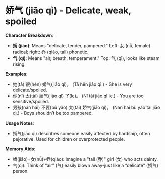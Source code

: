 # **娇气 (jiāo qì) - Delicate, weak, spoiled**

**Character Breakdown**:  
- **娇 (jiāo)**: Means "delicate, tender, pampered." Left: 女 (nǚ, female) radical; right: 乔 (qiáo, tall) phonetic.  
- **气 (qì)**: Means "air, breath, temperament." Top: 气 (qì), looks like steam rising.

**Examples**:  
- 她(tā) 很(hěn) 娇气(jiāo qì)。 (Tā hěn jiāo qì.) - She is very delicate/spoiled.  
- 你(nǐ) 太(tài) 娇气(jiāo qì) 了(le)。 (Nǐ tài jiāo qì le.) - You are too sensitive/spoiled.  
- 男孩(nán hái) 不要(bù yào) 太(tài) 娇气(jiāo qì)。 (Nán hái bù yào tài jiāo qì.) - Boys shouldn’t be too pampered.

**Usage Notes**:  
- 娇气(jiāo qì) describes someone easily affected by hardship, often pejorative. Used for children or overprotected people.

**Memory Aids**:  
- 娇(jiāo)=女(nǚ)+乔(qiáo): Imagine a "tall (乔)" girl (女) who acts dainty.  
- 气(qì): Think of “air” (气) easily blown away-just like a “delicate” (娇气) person.